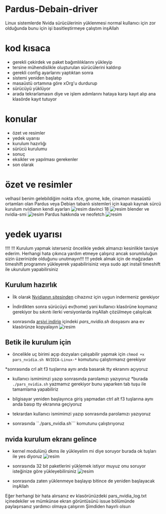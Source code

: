 # Pardus-Debain-driver
Linux sistemlerde Nvida sürücülerinin yüklenmesi normal kullanıcı için zor olduğunda bunu için işi basitleştirmeye çalıştım inşAllah

# kod kısaca 
* gerekli çekirdek ve paket bağımlılıklarını yükleyip 
* tersine mühendislikle oluşturulan sürücülerini kaldırıp
* gerekli config ayarlarını yaptıktan sonra
* sistemi yeniden başlatıp
* masaüstü ortamına göre xOrg'u durdurup
* sürücüyü yüklüyor
* arada tekrarlamasın diye ve işlem adımlarını hataya karşı kayıt alıp ana klasörde kayıt tutuyor


# konular
* özet ve resimler
* yedek uyarısı
* kurulum hazırlığı
* sürücü kurulumu
* sonuç
* eksikler ve yapılması gerekenler
* son olarak

 # özet ve resimler
velhasıl benim gelebildiğim nokta 
xfce, gnome, kde, cinamon masaüstü ortamları olan Pardus veya Debian tabanlı sistemleri için kapalı kaynak sürcü kurulum
nvidianın kendi ayarları
![resim](https://user-images.githubusercontent.com/75750279/204157502-05292255-1531-4a23-9de7-61324af6ec66.png)
davinci 18
![resim](https://user-images.githubusercontent.com/75750279/204157510-0e4e7794-5c6d-4c06-b658-ad86de31d943.png)
blender ve nvidia-smi
![resim](https://user-images.githubusercontent.com/75750279/204157524-af44fa06-ddad-4c72-bd51-03e22a9f4d81.png)
Pardus hakkında ve neofetch
![resim](https://user-images.githubusercontent.com/75750279/204157534-4795b2eb-abd4-4ca7-becf-fb048be516f5.png)

# yedek uyarısı
!!!!
!!! Kurulum yapmak isterseniz öncelikle yedek almanızı kesinlikle tavsiye ederim. Herhangi hata çıkınca yardım etmeye çalışırız ancak sorumluluğun sizin üzerinizde olduğunu unutmayın!!!
!!!
yedek almak için de mağzadan timeshift programını yükleyerek yapabilirisiniz veya 
sudo apt install timeshift
ile ukurulum yapabilirsiniz

## Kurulum hazırlık
* İlk olarak <a href="https://www.nvidia.com.tr/drivers">Nvidianın sitesinden</a> cihazınız için uygun indermeniz gerekiyor
* İndirdikten sonra sürücüyü ev(home) yani kullanıcı klasörüne koymanız gerekiyor bu sıkıntı ilerki versiyonlarda inşAllah çözülmeye çalışılcak

* sonrasında <a href="https://github.com/halak0013/Pardus-Debain-driver/archive/refs/tags/driver.tar.gz">arşivi indirip</a> içindeki *pars_nvidia.sh* dosyasını ana ev klasörünze kopyalayın
![resim](https://user-images.githubusercontent.com/75750279/204157566-fe853fc9-e940-4e2b-89f6-c8efb59e0d93.png)


## Betik ile kurulum için 
* öncelikle uç birimi açıp dozyaları çalışabilir yapmak için
```chmod +x pars_nvidia.sh NVIDIA-Linux-*``` komutunu çalıştırmanız gerekiyor

*sonrasında crl alt f3 tuşlarına aynı anda basarak tty ekranını açıyoruz 
* kullanıcı ismimimzi yazıp sonrasında parolamızı yazıyoruz
*burada ```./pars_nvidia.sh``` yazmamız gerekiyor bunu yaparken tab tuşu ile tamamlama yapabiliriz

* bilgisayar yeniden başlayınca giriş yapmadan ctrl alt f3 tuşlarına aynı anda basıp tty ekranına geçiyoruz
* tekrardan kullanıcı ismimimzi yazıp sonrasında parolamızı yazıyoruz
* sonrasında ``./pars_nvidia.sh``` komutunu çalıştırıyoruz

## nvida kurulum ekranı gelince
* kernel modulünü dkms ile yükleyelim mi diye soruyor burada ok tuşları ile yes diyoruz
![resim](https://user-images.githubusercontent.com/75750279/202906832-2733303c-51dd-47ee-8053-82cf7c424c61.png)

* sonrasında 32 bit paketlerini yüklemek istiyor muyuz onu soruyor isteğinize göre yükleyebilirsiniz
![resim](https://user-images.githubusercontent.com/75750279/202906798-e8b20dc4-a72f-4beb-8113-fff4937d5963.png)

 - sonrasında zaten yüklenmeye başlayıp bitince de yeniden başlayacak inşAllah
 
Eğer herhangi bir hata alırsanız ev klasörünüzdeki pars_nvidia_log.txt içinedekiler ve mümkünse ekran görüntüsünü issue bölümünde paylaşırsanız yardımcı olmaya çalışırım
Şimdiden hayırlı olsun
